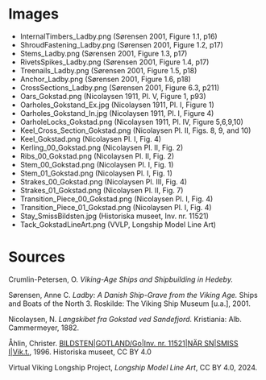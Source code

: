 # Images

 - InternalTimbers_Ladby.png (Sørensen 2001, Figure 1.1, p16)
 - ShroudFastening_Ladby.png (Sørensen 2001, Figure 1.2, p17)
 - Stems_Ladby.png (Sørensen 2001, Figure 1.3, p17)
 - RivetsSpikes_Ladby.png (Sørensen 2001, Figure 1.4, p17)
 - Treenails_Ladby.png (Sørensen 2001, Figure 1.5, p18)
 - Anchor_Ladby.png (Sørensen 2001, Figure 1.6, p18)
 - CrossSections_Ladby.png (Sørensen 2001, Figure 6.3, p211)
 - Oars_Gokstad.png (Nicolaysen 1911, Pl. V, Figure 1, p93)
 - Oarholes_Gokstand_Ex.jpg (Nicolaysen 1911, Pl. I, Figure 1) 
 - Oarholes_Gokstand_In.jpg (Nicolaysen 1911, Pl. I, Figure 4) 
 - OarholeLocks_Gokstad.png (Nicolaysen 1911, Pl. IV, Figure 5,6,9,10)
 - Keel_Cross_Section_Gokstad.png (Nicolaysen Pl. II, Figs. 8, 9, and 10)
 - Keel_Gokstad.png (Nicolaysen Pl. I, Fig. 4)
 - Kerling_00_Gokstad.png (Nicolaysen Pl. II, Fig. 2)
 - Ribs_00_Gokstad.png (Nicolaysen Pl. II, Fig. 2)
 - Stem_00_Gokstad.png (Nicolaysen Pl. I, Fig. 1)
 - Stem_01_Gokstad.png (Nicolaysen Pl. I, Fig. 1)
 - Strakes_00_Gokstad.png (Nicolaysen Pl. III, Fig. 4)
 - Strakes_01_Gokstad.png (Nicolaysen Pl. II, Fig. 7)
 - Transition_Piece_00_Gokstad.png (Nicolaysen Pl. I, Fig. 4)
 - Transition_Piece_01_Gokstad.png (Nicolaysen Pl. I, Fig. 4)
 - Stay_SmissBildsten.jpg (Historiska museet, Inv. nr. 11521)
 - Tack_GokstadLineArt.png (VVLP, Longship Model Line Art)
 
# Sources
Crumlin-Petersen, O. _Viking-Age Ships and Shipbuilding in Hedeby._ 

Sørensen, Anne C. _Ladby: A Danish Ship-Grave from the Viking Age._ Ships and Boats of the North 3. Roskilde: The Viking Ship Museum [u.a.], 2001.

Nicolaysen, N. _Langskibet fra Gokstad ved Sandefjord._ Kristiania: Alb. Cammermeyer, 1882.

Åhlin, Christer. [BILDSTEN|GOTLAND/Go|Inv. nr. 11521|NÄR SN|SMISS I|Vik.t.](https://samlingar.shm.se/media/BC990396-D268-43E7-90CB-D1D7E72A5BAA), 1996. Historiska museet, CC BY 4.0

Virtual Viking Longship Project, _Longship Model Line Art_, CC BY 4.0, 2024.